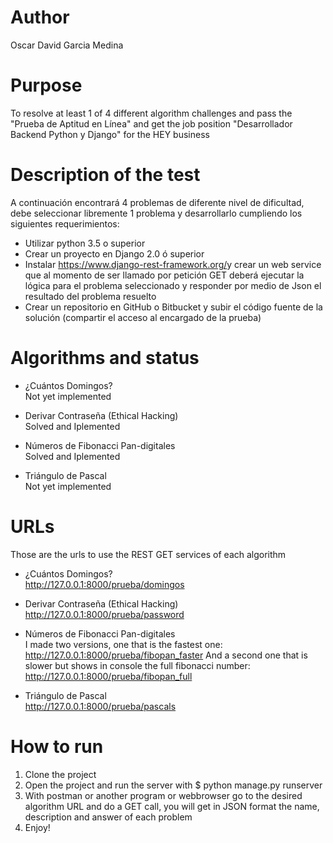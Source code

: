 # Author
Oscar David Garcia Medina

# Purpose
To resolve at least 1 of 4 different algorithm challenges and pass the "Prueba de Aptitud en Línea" and get the job position "Desarrollador Backend Python y Django" for the HEY business

# Description of the test
A continuación encontrará 4 problemas de diferente nivel de dificultad, debe seleccionar
libremente 1 problema y desarrollarlo cumpliendo los siguientes requerimientos:  
- Utilizar python 3.5 o superior  
- Crear un proyecto en Django 2.0 ó superior  
- Instalar ​https://www.django-rest-framework.org/​ y crear un web service que al
momento de ser llamado por petición GET deberá ejecutar la lógica para el problema
seleccionado y responder por medio de Json el resultado del problema resuelto  
- Crear un repositorio en GitHub o Bitbucket y subir el código fuente de la solución
(compartir el acceso al encargado de la prueba)

# Algorithms and status
- ¿Cuántos Domingos?  
Not yet implemented

- Derivar Contraseña (Ethical Hacking)  
Solved and Iplemented

- Números de Fibonacci Pan-digitales  
Solved and Iplemented

- Triángulo de Pascal  
Not yet implemented

# URLs
Those are the urls to use the REST GET services of each algorithm

- ¿Cuántos Domingos?  
http://127.0.0.1:8000/prueba/domingos

- Derivar Contraseña (Ethical Hacking)  
http://127.0.0.1:8000/prueba/password

- Números de Fibonacci Pan-digitales    
I made two versions, one that is the fastest one:  
http://127.0.0.1:8000/prueba/fibopan_faster
And a second one that is slower but shows in console the full fibonacci number:  
http://127.0.0.1:8000/prueba/fibopan_full

- Triángulo de Pascal  
http://127.0.0.1:8000/prueba/pascals

# How to run
1. Clone the project
2. Open the project and run the server with 
    $ python manage.py runserver
3. With postman or another program or webbrowser go to the desired algorithm URL and do a GET call, you will get in JSON format the name, description and answer of each problem
4. Enjoy!